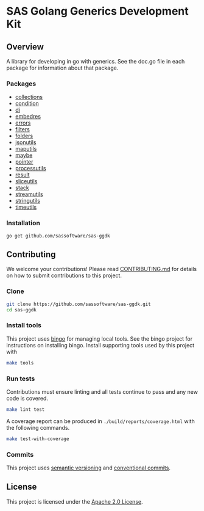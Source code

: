 # SAS Golang Generics Development Kit

## Overview

A library for developing in go with generics. See the doc.go file in each
package for information about that package.

### Packages

* [collections](./pkg/collections/doc.go)
* [condition](./pkg/condition/doc.go)
* [di](./pkg/di/doc.go)
* [embedres](./pkg/embedres/doc.go)
* [errors](./pkg/errors/doc.go)
* [filters](./pkg/filters/doc.go)
* [folders](./pkg/folders/doc.go)
* [jsonutils](./pkg/jsonutils/doc.go)
* [maputils](./pkg/maputils/doc.go)
* [maybe](./pkg/maybe/doc.go)
* [pointer](./pkg/pointer/doc.go)
* [processutils](./pkg/processutils/doc.go)
* [result](./pkg/result/doc.go)
* [sliceutils](./pkg/sliceutils/doc.go)
* [stack](./pkg/stack/doc.go)
* [streamutils](./pkg/streamutils/doc.go)
* [stringutils](./pkg/stringutils/doc.go)
* [timeutils](./pkg/timeutils/doc.go)

### Installation

    go get github.com/sassoftware/sas-ggdk

## Contributing

We welcome your contributions! Please read [CONTRIBUTING.md](CONTRIBUTING.md)
for details on how to submit contributions to this project.

### Clone

```bash
git clone https://github.com/sassoftware/sas-ggdk.git
cd sas-ggdk
```

### Install tools

This project uses [bingo](https://github.com/bwplotka/bingo) for managing local
tools. See the bingo project for instructions on installing bingo. Install
supporting tools used by this project with

```bash
make tools
```

### Run tests

Contributions must ensure linting and all tests continue to pass and any new
code is covered.

```bash
make lint test
```

A coverage report can be produced in `./build/reports/coverage.html` with the
following commands.

```bash
make test-with-coverage
```

### Commits

This project uses [semantic versioning](https://semver.org/) and [conventional
commits](https://www.conventionalcommits.org/en/v1.0.0/).

## License

This project is licensed under the [Apache 2.0 License](LICENSE).

